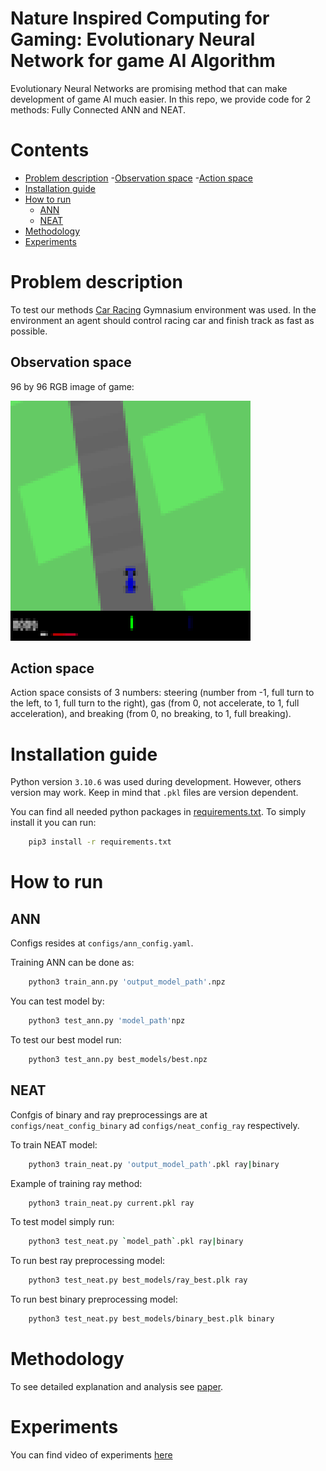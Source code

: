 # Nature Inspired Computing for Gaming: Evolutionary Neural Network for game AI Algorithm

Evolutionary Neural Networks are promising method that can make development of game AI much easier. In this repo, we provide code for 2 methods: Fully Connected ANN and NEAT.

# Contents
- [Problem description](#problem-description)
    -[Observation space](#observation-space)
    -[Action space](#action-space)
- [Installation guide](#installation-guide)
- [How to run](#how-to-run)
    - [ANN](#ann)
    - [NEAT](#neat)
- [Methodology](#methodology)
- [Experiments](#experiments)

# Problem description
To test our methods [Car Racing](https://gymnasium.farama.org/environments/box2d/car_racing/) Gymnasium environment was used. In the environment an agent should control racing car and finish track as fast as possible.

## Observation space

96 by 96 RGB image of game:

![](./imgs/frame_upscale.png)

## Action space
Action space consists of 3 numbers: steering (number from -1, full turn to the left, to 1, full turn to the right), gas (from 0, not accelerate, to 1, full acceleration), and breaking (from 0, no breaking, to 1, full breaking).

# Installation guide
Python version `3.10.6` was used during development. However, others version may work. Keep in mind that `.pkl` files are version dependent.

You can find all needed python packages in [requirements.txt](./requirements.txt). To simply install it you can run:
```bash
    pip3 install -r requirements.txt
```

# How to run

## ANN
Configs resides at `configs/ann_config.yaml`.

Training ANN can be done as:
```bash
    python3 train_ann.py 'output_model_path'.npz
```

You can test model by:
```bash
    python3 test_ann.py 'model_path'npz
```
To test our best model run:
```bash
    python3 test_ann.py best_models/best.npz
```

## NEAT
Confgis of binary and ray preprocessings are at `configs/neat_config_binary` ad `configs/neat_config_ray` respectively.

To train NEAT model:
```bash
    python3 train_neat.py 'output_model_path'.pkl ray|binary
```
Example of training ray method:
```bash
    python3 train_neat.py current.pkl ray
```

To test model simply run:
```bash
    python3 test_neat.py `model_path`.pkl ray|binary
```
To run best ray preprocessing model:
```bash
    python3 test_neat.py best_models/ray_best.plk ray
```
To run best binary preprocessing model:
```bash
    python3 test_neat.py best_models/binary_best.plk binary
```
# Methodology

To see detailed explanation and analysis see [paper](./paper.pdf).

# Experiments

You can find video of experiments [here](https://www.youtube.com/watch?v=6dMTmt6c7cw&list=PLgk8UCl0Q4KQJYdj-jkraO6LwLWyUwjBO)